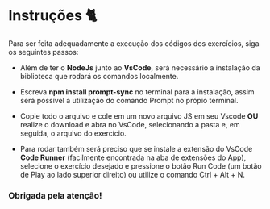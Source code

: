 

<h1>Instruções 🐈</h1>

Para ser feita adequadamente a execução dos códigos dos exercícios, siga os seguintes passos:

- Além de ter o **NodeJs** junto ao **VsCode**, será necessário a instalação da biblioteca que rodará os comandos localmente.
- Escreva **npm install prompt-sync** no terminal para a instalação, assim será possível a utilização do comando Prompt no própio terminal.

- Copie todo o arquivo e cole em um novo arquivo JS em seu Vscode  **OU** realize o download e abra no VsCode, selecionando a pasta e, em seguida, o arquivo do exercício.

- Para rodar também será preciso que se instale a extensão do VsCode **Code Runner** (facilmente encontrada na aba de extensões do App), selecione o exercício desejado e pressione o botão Run Code (um botão de Play ao lado superior direito) ou utilize o comando Ctrl + Alt + N.

<h3>Obrigada pela atenção!</h3>

